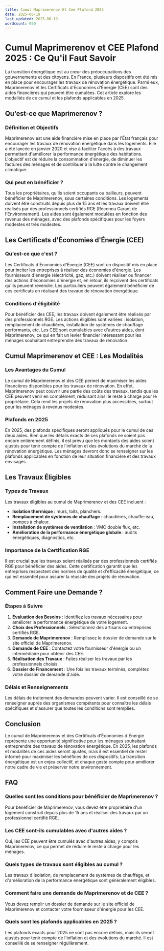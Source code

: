 ```yaml
---
title: Cumul Maprimerenov Et Cee Plafond 2025
date: 2025-06-19
last_updated: 2025-06-19
wordcount: 950
---
```


# Cumul Maprimerenov et CEE Plafond 2025 : Ce Qu'il Faut Savoir

La transition énergétique est au cœur des préoccupations des gouvernements et des citoyens. En France, plusieurs dispositifs ont été mis en place pour encourager les travaux de rénovation énergétique. Parmi eux, Maprimerenov et les Certificats d'Économies d'Énergie (CEE) sont des aides financières qui peuvent être cumulées. Cet article explore les modalités de ce cumul et les plafonds applicables en 2025.

## Qu'est-ce que Maprimerenov ?

### Définition et Objectifs

Maprimerenov est une aide financière mise en place par l'État français pour encourager les travaux de rénovation énergétique dans les logements. Elle a été lancée en janvier 2020 et vise à faciliter l'accès à des travaux permettant d'améliorer la performance énergétique des habitations. L'objectif est de réduire la consommation d'énergie, de diminuer les factures des ménages et de contribuer à la lutte contre le changement climatique.

### Qui peut en bénéficier ?

Tous les propriétaires, qu'ils soient occupants ou bailleurs, peuvent bénéficier de Maprimerenov, sous certaines conditions. Les logements doivent être construits depuis plus de 15 ans et les travaux doivent être réalisés par des professionnels certifiés RGE (Reconnu Garant de l'Environnement). Les aides sont également modulées en fonction des revenus des ménages, avec des plafonds spécifiques pour les foyers modestes et très modestes.

## Les Certificats d'Économies d'Énergie (CEE)

### Qu'est-ce que c'est ?

Les Certificats d'Économies d'Énergie (CEE) sont un dispositif mis en place pour inciter les entreprises à réaliser des économies d'énergie. Les fournisseurs d'énergie (électricité, gaz, etc.) doivent réaliser ou financer des actions d'économies d'énergie et, en retour, ils reçoivent des certificats qu'ils peuvent revendre. Les particuliers peuvent également bénéficier de ces certificats en réalisant des travaux de rénovation énergétique.

### Conditions d'éligibilité

Pour bénéficier des CEE, les travaux doivent également être réalisés par des professionnels RGE. Les actions éligibles sont variées : isolation, remplacement de chaudières, installation de systèmes de chauffage performants, etc. Les CEE sont cumulables avec d'autres aides, dont Maprimerenov, ce qui en fait un levier financier intéressant pour les ménages souhaitant entreprendre des travaux de rénovation.

## Cumul Maprimerenov et CEE : Les Modalités

### Les Avantages du Cumul

Le cumul de Maprimerenov et des CEE permet de maximiser les aides financières disponibles pour les travaux de rénovation. En effet, Maprimerenov peut couvrir une partie des coûts des travaux, tandis que les CEE peuvent venir en complément, réduisant ainsi le reste à charge pour le propriétaire. Cela rend les projets de rénovation plus accessibles, surtout pour les ménages à revenus modestes.

### Plafonds en 2025

En 2025, des plafonds spécifiques seront appliqués pour le cumul de ces deux aides. Bien que les détails exacts de ces plafonds ne soient pas encore entièrement définis, il est prévu que les montants des aides soient ajustés pour tenir compte de l'inflation et des évolutions du marché de la rénovation énergétique. Les ménages devront donc se renseigner sur les plafonds applicables en fonction de leur situation financière et des travaux envisagés.

## Les Travaux Éligibles

### Types de Travaux

Les travaux éligibles au cumul de Maprimerenov et des CEE incluent :

- **Isolation thermique** : murs, toits, planchers.
- **Remplacement de systèmes de chauffage** : chaudières, chauffe-eau, pompes à chaleur.
- **Installation de systèmes de ventilation** : VMC double flux, etc.
- **Amélioration de la performance énergétique globale** : audits énergétiques, diagnostics, etc.

### Importance de la Certification RGE

Il est crucial que les travaux soient réalisés par des professionnels certifiés RGE pour bénéficier des aides. Cette certification garantit que les entreprises respectent des normes de qualité et d'efficacité énergétique, ce qui est essentiel pour assurer la réussite des projets de rénovation.

## Comment Faire une Demande ?

### Étapes à Suivre

1. **Évaluation des Besoins** : Identifiez les travaux nécessaires pour améliorer la performance énergétique de votre logement.
2. **Choix des Professionnels** : Sélectionnez des artisans ou entreprises certifiés RGE.
3. **Demande de Maprimerenov** : Remplissez le dossier de demande sur le site officiel de Maprimerenov.
4. **Demande de CEE** : Contactez votre fournisseur d'énergie ou un intermédiaire pour obtenir des CEE.
5. **Réalisation des Travaux** : Faites réaliser les travaux par les professionnels choisis.
6. **Dossier de Financement** : Une fois les travaux terminés, complétez votre dossier de demande d'aide.

### Délais et Renseignements

Les délais de traitement des demandes peuvent varier. Il est conseillé de se renseigner auprès des organismes compétents pour connaître les délais spécifiques et s'assurer que toutes les conditions sont remplies.

## Conclusion

Le cumul de Maprimerenov et des Certificats d'Économies d'Énergie représente une opportunité significative pour les ménages souhaitant entreprendre des travaux de rénovation énergétique. En 2025, les plafonds et modalités de ces aides seront ajustés, mais il est essentiel de rester informé pour maximiser les bénéfices de ces dispositifs. La transition énergétique est un enjeu collectif, et chaque geste compte pour améliorer notre cadre de vie et préserver notre environnement.

## FAQ

### Quelles sont les conditions pour bénéficier de Maprimerenov ?

Pour bénéficier de Maprimerenov, vous devez être propriétaire d'un logement construit depuis plus de 15 ans et réaliser des travaux par un professionnel certifié RGE.

### Les CEE sont-ils cumulables avec d'autres aides ?

Oui, les CEE peuvent être cumulés avec d'autres aides, y compris Maprimerenov, ce qui permet de réduire le reste à charge pour les ménages.

### Quels types de travaux sont éligibles au cumul ?

Les travaux d'isolation, de remplacement de systèmes de chauffage, et d'amélioration de la performance énergétique sont généralement éligibles.

### Comment faire une demande de Maprimerenov et de CEE ?

Vous devez remplir un dossier de demande sur le site officiel de Maprimerenov et contacter votre fournisseur d'énergie pour les CEE.

### Quels sont les plafonds applicables en 2025 ?

Les plafonds exacts pour 2025 ne sont pas encore définis, mais ils seront ajustés pour tenir compte de l'inflation et des évolutions du marché. Il est conseillé de se renseigner régulièrement.